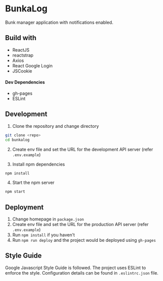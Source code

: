 # BunkaLog
Bunk manager application with notifications enabled.


## Build with
* ReactJS
* reactstrap
* Axios
* React Google Login
* JSCookie

#### Dev Dependencies
* gh-pages
* ESLint


## Development

1. Clone the repository and change directory
```bash
git clone <repo>
cd bunkalog
```

2. Create env file and set the URL for the development API server
(refer `.env.example`)

3. Install npm dependencies
```bash
npm install
```

4. Start the npm server
```bash
npm start
```


## Deployment

1. Change homepage in `package.json`
2. Create env file and set the URL for the production API server
(refer `.env.example`)
3. Run `npm install` if you haven't
4. Run `npm run deploy` and the project would be deployed using `gh-pages`


## Style Guide

Google Javascript Style Guide is followed.
The project uses ESLint to enforce the style.
Configuration details can be found in `.eslintrc.json` file.
